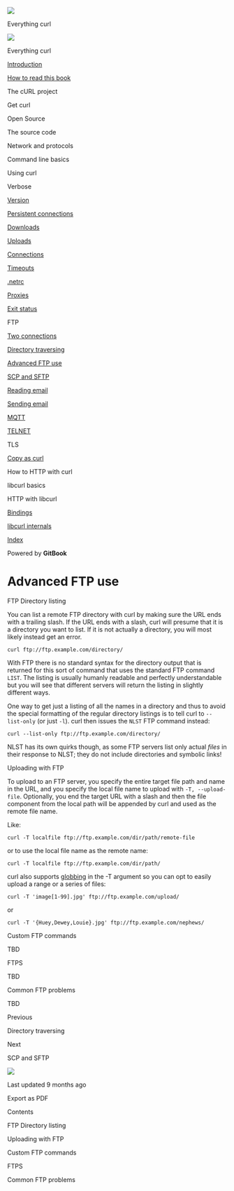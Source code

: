 <a href="../../index.html" class="link-a079aa82--primary-53a25e66--logoLink-10d08504"></a>

<img src="https://gblobscdn.gitbook.com/orgs%2F-LxuH0qSm4xO9nWfEBlB%2Favatar.png?alt=media" class="image-67b14f24--avatar-1c1d03ec" />

<span class="text-4505230f--UIH400-4e41e82a--textContentFamily-49a318e1--spaceNameText-677c2969">Everything curl</span>

<a href="../../index.html" class="link-a079aa82--primary-53a25e66--logoLink-10d08504"></a>

<img src="https://gblobscdn.gitbook.com/orgs%2F-LxuH0qSm4xO9nWfEBlB%2Favatar.png?alt=media" class="image-67b14f24--avatar-1c1d03ec" />

<span class="text-4505230f--UIH400-4e41e82a--textContentFamily-49a318e1--spaceNameText-677c2969">Everything curl</span>

<a href="../../index.html" class="navButton-94f2579c--navButtonClickable-161b88ca"><span class="text-4505230f--UIH300-2063425d--textContentFamily-49a318e1--navButtonLabel-14a4968f">Introduction</span></a>

<a href="../../how-to-read.html" class="navButton-94f2579c--navButtonClickable-161b88ca"><span class="text-4505230f--UIH300-2063425d--textContentFamily-49a318e1--navButtonLabel-14a4968f">How to read this book</span></a>

<span class="text-4505230f--UIH300-2063425d--textContentFamily-49a318e1--navButtonLabel-14a4968f">The cURL project</span>

<span class="text-4505230f--UIH300-2063425d--textContentFamily-49a318e1--navButtonLabel-14a4968f">Get curl</span>

<span class="text-4505230f--UIH300-2063425d--textContentFamily-49a318e1--navButtonLabel-14a4968f">Open Source</span>

<span class="text-4505230f--UIH300-2063425d--textContentFamily-49a318e1--navButtonLabel-14a4968f">The source code</span>

<span class="text-4505230f--UIH300-2063425d--textContentFamily-49a318e1--navButtonLabel-14a4968f">Network and protocols</span>

<span class="text-4505230f--UIH300-2063425d--textContentFamily-49a318e1--navButtonLabel-14a4968f">Command line basics</span>

<span class="text-4505230f--UIH300-2063425d--textContentFamily-49a318e1--navButtonLabel-14a4968f">Using curl</span>

<span class="text-4505230f--UIH300-2063425d--textContentFamily-49a318e1--navButtonLabel-14a4968f">Verbose</span>

<a href="../version.html" class="navButton-94f2579c--pageItemWithChildrenNested-2c5d8183--navButtonClickable-161b88ca"><span class="text-4505230f--UIH300-2063425d--textContentFamily-49a318e1--navButtonLabel-14a4968f">Version</span></a>

<a href="../persist.html" class="navButton-94f2579c--pageItemWithChildrenNested-2c5d8183--navButtonClickable-161b88ca"><span class="text-4505230f--UIH300-2063425d--textContentFamily-49a318e1--navButtonLabel-14a4968f">Persistent connections</span></a>

<a href="../downloads.html" class="navButton-94f2579c--pageItemWithChildrenNested-2c5d8183--navButtonClickable-161b88ca"><span class="text-4505230f--UIH300-2063425d--textContentFamily-49a318e1--navButtonLabel-14a4968f">Downloads</span></a>

<a href="../uploads.html" class="navButton-94f2579c--pageItemWithChildrenNested-2c5d8183--navButtonClickable-161b88ca"><span class="text-4505230f--UIH300-2063425d--textContentFamily-49a318e1--navButtonLabel-14a4968f">Uploads</span></a>

<a href="../connections.html" class="navButton-94f2579c--pageItemWithChildrenNested-2c5d8183--navButtonClickable-161b88ca"><span class="text-4505230f--UIH300-2063425d--textContentFamily-49a318e1--navButtonLabel-14a4968f">Connections</span></a>

<a href="../timeouts.html" class="navButton-94f2579c--pageItemWithChildrenNested-2c5d8183--navButtonClickable-161b88ca"><span class="text-4505230f--UIH300-2063425d--textContentFamily-49a318e1--navButtonLabel-14a4968f">Timeouts</span></a>

<a href="../netrc.html" class="navButton-94f2579c--pageItemWithChildrenNested-2c5d8183--navButtonClickable-161b88ca"><span class="text-4505230f--UIH300-2063425d--textContentFamily-49a318e1--navButtonLabel-14a4968f">.netrc</span></a>

<a href="../proxies.html" class="navButton-94f2579c--pageItemWithChildrenNested-2c5d8183--navButtonClickable-161b88ca"><span class="text-4505230f--UIH300-2063425d--textContentFamily-49a318e1--navButtonLabel-14a4968f">Proxies</span></a>

<a href="../returns.html" class="navButton-94f2579c--pageItemWithChildrenNested-2c5d8183--navButtonClickable-161b88ca"><span class="text-4505230f--UIH300-2063425d--textContentFamily-49a318e1--navButtonLabel-14a4968f">Exit status</span></a>

<span class="text-4505230f--UIH300-2063425d--textContentFamily-49a318e1--navButtonLabel-14a4968f">FTP</span>

<a href="twoconnections.html" class="navButton-94f2579c--pageItemWithChildrenNested-2c5d8183--navButtonClickable-161b88ca"><span class="text-4505230f--UIH300-2063425d--textContentFamily-49a318e1--navButtonLabel-14a4968f">Two connections</span></a>

<a href="traversedir.html" class="navButton-94f2579c--pageItemWithChildrenNested-2c5d8183--navButtonClickable-161b88ca"><span class="text-4505230f--UIH300-2063425d--textContentFamily-49a318e1--navButtonLabel-14a4968f">Directory traversing</span></a>

<a href="advanced.html" class="navButton-94f2579c--pageItemWithChildrenNested-2c5d8183--navButtonClickable-161b88ca--navButtonOpened-6a88552e"><span class="text-4505230f--UIH300-2063425d--textContentFamily-49a318e1--navButtonLabel-14a4968f">Advanced FTP use</span></a>

<a href="../scpsftp.html" class="navButton-94f2579c--pageItemWithChildrenNested-2c5d8183--navButtonClickable-161b88ca"><span class="text-4505230f--UIH300-2063425d--textContentFamily-49a318e1--navButtonLabel-14a4968f">SCP and SFTP</span></a>

<a href="../reademail.html" class="navButton-94f2579c--pageItemWithChildrenNested-2c5d8183--navButtonClickable-161b88ca"><span class="text-4505230f--UIH300-2063425d--textContentFamily-49a318e1--navButtonLabel-14a4968f">Reading email</span></a>

<a href="../smtp.html" class="navButton-94f2579c--pageItemWithChildrenNested-2c5d8183--navButtonClickable-161b88ca"><span class="text-4505230f--UIH300-2063425d--textContentFamily-49a318e1--navButtonLabel-14a4968f">Sending email</span></a>

<a href="../mqtt.html" class="navButton-94f2579c--pageItemWithChildrenNested-2c5d8183--navButtonClickable-161b88ca"><span class="text-4505230f--UIH300-2063425d--textContentFamily-49a318e1--navButtonLabel-14a4968f">MQTT</span></a>

<a href="../telnet.html" class="navButton-94f2579c--pageItemWithChildrenNested-2c5d8183--navButtonClickable-161b88ca"><span class="text-4505230f--UIH300-2063425d--textContentFamily-49a318e1--navButtonLabel-14a4968f">TELNET</span></a>

<span class="text-4505230f--UIH300-2063425d--textContentFamily-49a318e1--navButtonLabel-14a4968f">TLS</span>

<a href="../copyas.html" class="navButton-94f2579c--pageItemWithChildrenNested-2c5d8183--navButtonClickable-161b88ca"><span class="text-4505230f--UIH300-2063425d--textContentFamily-49a318e1--navButtonLabel-14a4968f">Copy as curl</span></a>

<span class="text-4505230f--UIH300-2063425d--textContentFamily-49a318e1--navButtonLabel-14a4968f">How to HTTP with curl</span>

<span class="text-4505230f--UIH300-2063425d--textContentFamily-49a318e1--navButtonLabel-14a4968f">libcurl basics</span>

<span class="text-4505230f--UIH300-2063425d--textContentFamily-49a318e1--navButtonLabel-14a4968f">HTTP with libcurl</span>

<a href="../../bindings.html" class="navButton-94f2579c--navButtonClickable-161b88ca"><span class="text-4505230f--UIH300-2063425d--textContentFamily-49a318e1--navButtonLabel-14a4968f">Bindings</span></a>

<a href="../../internals.html" class="navButton-94f2579c--navButtonClickable-161b88ca"><span class="text-4505230f--UIH300-2063425d--textContentFamily-49a318e1--navButtonLabel-14a4968f">libcurl internals</span></a>

<a href="../../bookindex.html" class="navButton-94f2579c--navButtonClickable-161b88ca"><span class="text-4505230f--UIH300-2063425d--textContentFamily-49a318e1--navButtonLabel-14a4968f">Index</span></a>

<a href="https://www.gitbook.com/?utm_source=content&amp;utm_medium=trademark&amp;utm_campaign=curl-1" class="reset-3c756112--trademark-a8da4b94"></a>

<span class="text-4505230f--TextH200-a3425406--textUIFamily-5ebd8e40">Powered by **GitBook**</span>

# <span class="text-4505230f--DisplayH900-bfb998fa--textContentFamily-49a318e1">Advanced FTP use</span>

<span class="text-4505230f--UIH300-2063425d--textUIFamily-5ebd8e40--text-8ee2c8b2"></span>

<span class="text-4505230f--UIH300-2063425d--textUIFamily-5ebd8e40--text-8ee2c8b2"></span>

<span class="text-4505230f--HeadingH700-04e1a2a3--textContentFamily-49a318e1"><span data-key="292c3d0ccd99457fa0ae0efc675fb4cb"><span data-offset-key="292c3d0ccd99457fa0ae0efc675fb4cb:0">FTP Directory listing</span></span></span>

<span class="text-4505230f--TextH400-3033861f--textContentFamily-49a318e1"><span data-key="0517f91b828045879cccf61475bead27"><span data-offset-key="0517f91b828045879cccf61475bead27:0">You can list a remote FTP directory with curl by making sure the URL ends with a trailing slash. If the URL ends with a slash, curl will presume that it is a directory you want to list. If it is not actually a directory, you will most likely instead get an error.</span></span></span>

    curl ftp://ftp.example.com/directory/

<span class="text-4505230f--TextH400-3033861f--textContentFamily-49a318e1"><span data-key="cab63d622d1a4592ad0393a2541e8aad"><span data-offset-key="cab63d622d1a4592ad0393a2541e8aad:0">With FTP there is no standard syntax for the directory output that is returned for this sort of command that uses the standard FTP command </span><span data-offset-key="cab63d622d1a4592ad0393a2541e8aad:1">`LIST`</span><span data-offset-key="cab63d622d1a4592ad0393a2541e8aad:2">. The listing is usually humanly readable and perfectly understandable but you will see that different servers will return the listing in slightly different ways.</span></span></span>

<span class="text-4505230f--TextH400-3033861f--textContentFamily-49a318e1"><span data-key="19d1c18bcf584fcea42c8be6c4114621"><span data-offset-key="19d1c18bcf584fcea42c8be6c4114621:0">One way to get just a listing of all the names in a directory and thus to avoid the special formatting of the regular directory listings is to tell curl to </span><span data-offset-key="19d1c18bcf584fcea42c8be6c4114621:1">`--list-only`</span><span data-offset-key="19d1c18bcf584fcea42c8be6c4114621:2"> (or just </span><span data-offset-key="19d1c18bcf584fcea42c8be6c4114621:3">`-l`</span><span data-offset-key="19d1c18bcf584fcea42c8be6c4114621:4">). curl then issues the </span><span data-offset-key="19d1c18bcf584fcea42c8be6c4114621:5">`NLST`</span><span data-offset-key="19d1c18bcf584fcea42c8be6c4114621:6"> FTP command instead:</span></span></span>

    curl --list-only ftp://ftp.example.com/directory/

<span class="text-4505230f--TextH400-3033861f--textContentFamily-49a318e1"><span data-key="4adbf011bfeb42b9a5abd49ee8d5db7f"><span data-offset-key="4adbf011bfeb42b9a5abd49ee8d5db7f:0">NLST has its own quirks though, as some FTP servers list only actual </span><span data-offset-key="4adbf011bfeb42b9a5abd49ee8d5db7f:1">_files_</span><span data-offset-key="4adbf011bfeb42b9a5abd49ee8d5db7f:2"> in their response to NLST; they do not include directories and symbolic links!</span></span></span>

<span class="text-4505230f--HeadingH700-04e1a2a3--textContentFamily-49a318e1"><span data-key="eec192d67d074ddbac6d5c9408ea52de"><span data-offset-key="eec192d67d074ddbac6d5c9408ea52de:0">Uploading with FTP</span></span></span>

<span class="text-4505230f--TextH400-3033861f--textContentFamily-49a318e1"><span data-key="5e55153c80ed434292487842e005a1d6"><span data-offset-key="5e55153c80ed434292487842e005a1d6:0">To upload to an FTP server, you specify the entire target file path and name in the URL, and you specify the local file name to upload with </span><span data-offset-key="5e55153c80ed434292487842e005a1d6:1">`-T, --upload-file`</span><span data-offset-key="5e55153c80ed434292487842e005a1d6:2">. Optionally, you end the target URL with a slash and then the file component from the local path will be appended by curl and used as the remote file name.</span></span></span>

<span class="text-4505230f--TextH400-3033861f--textContentFamily-49a318e1"><span data-key="85aae679a77a44ccaba4e2f799ab5a89"><span data-offset-key="85aae679a77a44ccaba4e2f799ab5a89:0">Like:</span></span></span>

    curl -T localfile ftp://ftp.example.com/dir/path/remote-file

<span class="text-4505230f--TextH400-3033861f--textContentFamily-49a318e1"><span data-key="8cbf670d71d54119844db83ed968a1ca"><span data-offset-key="8cbf670d71d54119844db83ed968a1ca:0">or to use the local file name as the remote name:</span></span></span>

    curl -T localfile ftp://ftp.example.com/dir/path/

<span class="text-4505230f--TextH400-3033861f--textContentFamily-49a318e1"><span data-key="0d987da9d9a94c27825acf4e7b51d6dd"><span data-offset-key="0d987da9d9a94c27825acf4e7b51d6dd:0">curl also supports </span></span><a href="../../cmdline/globbing.html" class="link-a079aa82--primary-53a25e66--link-faf6c434"><span data-key="b0d587b02d954ff4847015a940b2a084"><span data-offset-key="b0d587b02d954ff4847015a940b2a084:0">globbing</span></span></a><span data-key="8de57b3a70a94bc7b1103e0a0531a45f"><span data-offset-key="8de57b3a70a94bc7b1103e0a0531a45f:0"> in the -T argument so you can opt to easily upload a range or a series of files:</span></span></span>

    curl -T 'image[1-99].jpg' ftp://ftp.example.com/upload/

<span class="text-4505230f--TextH400-3033861f--textContentFamily-49a318e1"><span data-key="3e9feeb0e32248d7bdf3f81721dd1e59"><span data-offset-key="3e9feeb0e32248d7bdf3f81721dd1e59:0">or</span></span></span>

    curl -T '{Huey,Dewey,Louie}.jpg' ftp://ftp.example.com/nephews/

<span class="text-4505230f--HeadingH700-04e1a2a3--textContentFamily-49a318e1"><span data-key="26e8c122e6034c479b6701d97caf8845"><span data-offset-key="26e8c122e6034c479b6701d97caf8845:0">Custom FTP commands</span></span></span>

<span class="text-4505230f--TextH400-3033861f--textContentFamily-49a318e1"><span data-key="ae2972b280784744bc47b23d806480ca"><span data-offset-key="ae2972b280784744bc47b23d806480ca:0">TBD</span></span></span>

<span class="text-4505230f--HeadingH700-04e1a2a3--textContentFamily-49a318e1"><span data-key="a4ee097c80d24e7d943af0d88e1de744"><span data-offset-key="a4ee097c80d24e7d943af0d88e1de744:0">FTPS</span></span></span>

<span class="text-4505230f--TextH400-3033861f--textContentFamily-49a318e1"><span data-key="68244f48f1304b2d8878a12d3a5af7a3"><span data-offset-key="68244f48f1304b2d8878a12d3a5af7a3:0">TBD</span></span></span>

<span class="text-4505230f--HeadingH700-04e1a2a3--textContentFamily-49a318e1"><span data-key="f0186b14b22e49d0a4589c176fbb92f8"><span data-offset-key="f0186b14b22e49d0a4589c176fbb92f8:0">Common FTP problems</span></span></span>

<span class="text-4505230f--TextH400-3033861f--textContentFamily-49a318e1"><span data-key="0469eeca194e4d089d1e15bf8912f5fb"><span data-offset-key="0469eeca194e4d089d1e15bf8912f5fb:0">TBD</span></span></span>

<a href="traversedir.html" class="reset-3c756112--card-6570f064--whiteCard-fff091a4--cardPrevious-56a5e674"></a>

<span class="text-4505230f--TextH200-a3425406--textContentFamily-49a318e1">Previous</span>

<span class="text-4505230f--UIH400-4e41e82a--textContentFamily-49a318e1">Directory traversing</span>

<a href="../scpsftp.html" class="reset-3c756112--card-6570f064--whiteCard-fff091a4--cardNext-19241c42"></a>

<span class="text-4505230f--TextH200-a3425406--textContentFamily-49a318e1">Next</span>

<span class="text-4505230f--UIH400-4e41e82a--textContentFamily-49a318e1">SCP and SFTP</span>

<img src="https://avatars.githubusercontent.com/u/66654881?v=4" class="image-67b14f24--avatar-1c1d03ec" />

<span class="text-4505230f--TextH200-a3425406--textContentFamily-49a318e1">Last updated 9 months ago</span>

<span class="text-4505230f--UIH300-2063425d--textUIFamily-5ebd8e40">Export as PDF</span>

<span class="text-4505230f--InfoH100-1e92e1d1--textContentFamily-49a318e1">Contents</span>

<a href="advanced.html#ftp-directory-listing" class="reset-3c756112--menuItem-aa02f6ec--menuItemLight-757d5235--menuItemInline-173bdf97--pageTocItem-f4427024"></a>

<span class="text-4505230f--UIH300-2063425d--textContentFamily-49a318e1"><span class="text-4505230f--UIH200-50ead35f--textContentFamily-49a318e1">FTP Directory listing</span></span>

<a href="advanced.html#uploading-with-ftp" class="reset-3c756112--menuItem-aa02f6ec--menuItemLight-757d5235--menuItemInline-173bdf97--pageTocItem-f4427024"></a>

<span class="text-4505230f--UIH300-2063425d--textContentFamily-49a318e1"><span class="text-4505230f--UIH200-50ead35f--textContentFamily-49a318e1">Uploading with FTP</span></span>

<a href="advanced.html#custom-ftp-commands" class="reset-3c756112--menuItem-aa02f6ec--menuItemLight-757d5235--menuItemInline-173bdf97--pageTocItem-f4427024"></a>

<span class="text-4505230f--UIH300-2063425d--textContentFamily-49a318e1"><span class="text-4505230f--UIH200-50ead35f--textContentFamily-49a318e1">Custom FTP commands</span></span>

<a href="advanced.html#ftps" class="reset-3c756112--menuItem-aa02f6ec--menuItemLight-757d5235--menuItemInline-173bdf97--pageTocItem-f4427024"></a>

<span class="text-4505230f--UIH300-2063425d--textContentFamily-49a318e1"><span class="text-4505230f--UIH200-50ead35f--textContentFamily-49a318e1">FTPS</span></span>

<a href="advanced.html#common-ftp-problems" class="reset-3c756112--menuItem-aa02f6ec--menuItemLight-757d5235--menuItemInline-173bdf97--pageTocItem-f4427024"></a>

<span class="text-4505230f--UIH300-2063425d--textContentFamily-49a318e1"><span class="text-4505230f--UIH200-50ead35f--textContentFamily-49a318e1">Common FTP problems</span></span>
